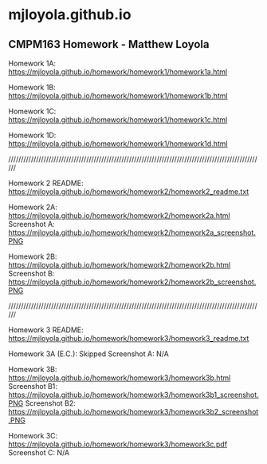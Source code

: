# mjloyola.github.io
## CMPM163 Homework - Matthew Loyola ##

Homework 1A: https://mjloyola.github.io/homework/homework1/homework1a.html

Homework 1B: https://mjloyola.github.io/homework/homework1/homework1b.html

Homework 1C: https://mjloyola.github.io/homework/homework1/homework1c.html

Homework 1D: https://mjloyola.github.io/homework/homework1/homework1d.html

//////////////////////////////////////////////////////////////////////////////////////////////////////

Homework 2 README: https://mjloyola.github.io/homework/homework2/homework2_readme.txt

Homework 2A: https://mjloyola.github.io/homework/homework2/homework2a.html   
Screenshot A: https://mjloyola.github.io/homework/homework2/homework2a_screenshot.PNG

Homework 2B: https://mjloyola.github.io/homework/homework2/homework2b.html  
Screenshot B: https://mjloyola.github.io/homework/homework2/homework2b_screenshot.PNG

//////////////////////////////////////////////////////////////////////////////////////////////////////

Homework 3 README: https://mjloyola.github.io/homework/homework3/homework3_readme.txt

Homework 3A (E.C.): Skipped
Screenshot A: N/A

Homework 3B: https://mjloyola.github.io/homework/homework3/homework3b.html
Screenshot B1: https://mjloyola.github.io/homework/homework3/homework3b1_screenshot.PNG
Screenshot B2: https://mjloyola.github.io/homework/homework3/homework3b2_screenshot.PNG

Homework 3C: https://mjloyola.github.io/homework/homework3/homework3c.pdf
Screenshot C: N/A

